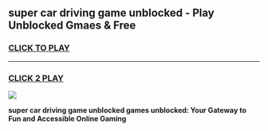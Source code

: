 
## super car driving game unblocked - Play Unblocked Gmaes & Free
<h3>
<a href="https://news.freeplayer.one?title=super_car_driving_game_unblocked&ref=16F">CLICK TO PLAY</a></h3>
<hr>

<h3>
<a href="https://news.freeplayer.one?title=super_car_driving_game_unblocked&ref=16F">CLICK 2 PLAY</a>
  
</h3>

<a href="https://news.freeplayer.one?title=super_car_driving_game_unblocked&ref=16F/"><img src="https://clearcache.store/games.png"></a>


**super car driving game unblocked games unblocked: Your Gateway to Fun and Accessible Online Gaming**
